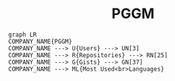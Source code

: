 <h1 align="center">PGGM</h1>

```mermaid
graph LR
COMPANY_NAME{PGGM}
COMPANY_NAME ---> U{Users} ---> UN[3]
COMPANY_NAME ---> R{Repositories} ---> RN[25]
COMPANY_NAME ---> G{Gists} ---> GN[37]
COMPANY_NAME ---> ML{Most Used<br>Languages}
```
